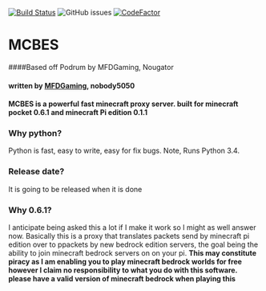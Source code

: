 [![Build Status](https://travis-ci.org/Mcbes/MCBES.svg?branch=master)](https://travis-ci.org/MCBes/MCBES) ![GitHub issues](https://img.shields.io/github/issues-raw/Mcbes/mcbes) [![CodeFactor](https://www.codefactor.io/repository/github/mcbes/mcbes/badge)](https://www.codefactor.io/repository/github/mcbes/mcbes)
# MCBES
####Based off Podrum by MFDGaming, Nougator
#### written by [MFDGaming](http://github.com/MFDGaming), nobody5050

#### MCBES is a powerful fast minecraft proxy server. built for minecraft pocket 0.6.1 and minecraft Pi edition 0.1.1

### Why python?
Python is fast, easy to write, easy for fix bugs. Note, Runs Python 3.4.

### Release date?
It is going to be released when it is done

### Why 0.6.1?
I anticipate being asked this a lot if I make it work so I might as well answer now. Basically this is a proxy that translates
packets send by minecraft pi edition over to ppackets by new bedrock edition servers, the goal being the ability to join
minecraft bedrock servers on on your pi. **This may constitute piracy as I am enabling you to play minecraft bedrock worlds
for free however I claim no responsibility to what you do with this software. please have a valid version of minecraft bedrock
when playing this**
